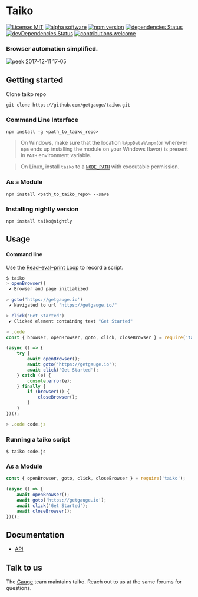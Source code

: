 # Taiko

[![License: MIT](https://img.shields.io/badge/License-MIT-blue.svg)](https://opensource.org/licenses/MIT) [![alpha software]( https://img.shields.io/badge/status-alpha-lightgrey.svg)](https://github.com/getgauge/taiko/issues) [![npm version](https://badge.fury.io/js/taiko.svg?style=flat-square)](https://badge.fury.io/js/taiko) [![dependencies Status](https://david-dm.org/getgauge/taiko/status.svg)](https://david-dm.org/getgauge/taiko) [![devDependencies Status](https://david-dm.org/getgauge/taiko/dev-status.svg)](https://david-dm.org/getgauge/taiko?type=dev) [![contributions welcome](https://img.shields.io/badge/contributions-welcome-brightgreen.svg?style=flat)](https://github.com/getgauge/taiko/issues)

### Browser automation simplified.

![peek 2017-12-11 17-05](https://user-images.githubusercontent.com/54427/33867170-c2d1b8a6-df20-11e7-927b-4a5e007a6c1e.gif)

## Getting started

Clone taiko repo
```
git clone https://github.com/getgauge/taiko.git
```

### Command Line Interface

```
npm install -g <path_to_taiko_repo>
```

> On Windows, make sure that the location `%AppData%\npm`(or wherever `npm` ends up installing the module on your Windows flavor) is present in `PATH` environment variable.

> On Linux, install `taiko` to a [`NODE_PATH`](https://nodejs.org/api/modules.html#modules_loading_from_the_global_folders) with executable permission.

### As a Module
```
npm install <path_to_taiko_repo> --save
```

### Installing nightly version
```
npm install taiko@nightly
```

## Usage

#### Command line

Use the [Read–eval–print Loop](https://en.wikipedia.org/wiki/Read%E2%80%93eval%E2%80%93print_loop) to record a script.

```js
$ taiko
> openBrowser()
 ✔ Browser and page initialized

> goto('https://getgauge.io')
 ✔ Navigated to url "https://getgauge.io/"

> click('Get Started')
 ✔ Clicked element containing text "Get Started"

> .code
const { browser, openBrowser, goto, click, closeBrowser } = require('taiko');

(async () => {
    try {
        await openBrowser();
        await goto('https://getgauge.io');
        await click('Get Started');
    } catch (e) {
        console.error(e);
    } finally {
        if (browser()) {
            closeBrowser();
        }
    }
})();

> .code code.js
```

### Running a taiko script

```
$ taiko code.js
```

### As a Module

```js
const { openBrowser, goto, click, closeBrowser } = require('taiko');

(async () => {
    await openBrowser();
    await goto('https://getgauge.io');
    await click('Get Started');
    await closeBrowser();
})();
```

## Documentation

* [API](http://taiko.gauge.org)

## Talk to us

The [Gauge](https://github.com/getgauge/gauge/#talk-to-us) team maintains taiko. Reach out to us at the same forums for questions. 

